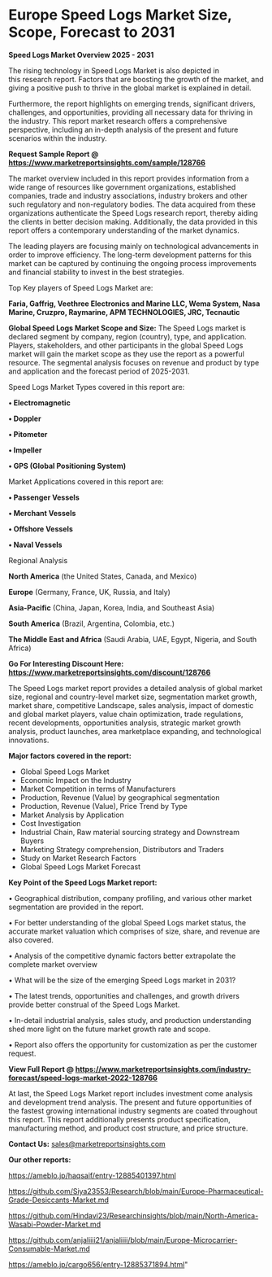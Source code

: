 # Europe Speed Logs Market Size, Scope, Forecast to 2031

<Strong> Speed Logs Market Overview 2025 - 2031</strong>

The rising technology in Speed Logs Market is also depicted in this research report. Factors that are boosting the growth of the market, and giving a positive push to thrive in the global market is explained in detail.

Furthermore, the report highlights on emerging trends, significant drivers, challenges, and opportunities, providing all necessary data for thriving in the industry. This report market research offers a comprehensive perspective, including an in-depth analysis of the present and future scenarios within the industry.

<strong>Request Sample Report @ <a href=https://www.marketreportsinsights.com/sample/128766>https://www.marketreportsinsights.com/sample/128766</a></strong>

The market overview included in this report provides information from a wide range of resources like government organizations, established companies, trade and industry associations, industry brokers and other such regulatory and non-regulatory bodies. The data acquired from these organizations authenticate the Speed Logs research report, thereby aiding the clients in better decision making. Additionally, the data provided in this report offers a contemporary understanding of the market dynamics.

The leading players are focusing mainly on technological advancements in order to improve efficiency. The long-term development patterns for this market can be captured by continuing the ongoing process improvements and financial stability to invest in the best strategies.

Top Key players of Speed Logs Market are:

<strong>Faria, Gaffrig, Veethree Electronics and Marine LLC, Wema System, Nasa Marine, Cruzpro, Raymarine, APM TECHNOLOGIES, JRC, Tecnautic</strong>

<strong><b>Global Speed Logs Market Scope and Size:</b></strong>
The Speed Logs market is declared segment by company, region (country), type, and application. Players, stakeholders, and other participants in the global Speed Logs market will gain the market scope as they use the report as a powerful resource. The segmental analysis focuses on revenue and product by type and application and the forecast period of 2025-2031.

Speed Logs Market Types covered in this report are:

<strong>• Electromagnetic

• Doppler

• Pitometer

• Impeller

• GPS (Global Positioning System)</strong>

Market Applications covered in this report are:

<strong>• Passenger Vessels

• Merchant Vessels

• Offshore Vessels

• Naval Vessels</strong> 

Regional Analysis

<strong>North America</strong> (the United States, Canada, and Mexico)

<strong>Europe</strong> (Germany, France, UK, Russia, and Italy)

<strong>Asia-Pacific</strong> (China, Japan, Korea, India, and Southeast Asia)

<strong>South America</strong> (Brazil, Argentina, Colombia, etc.)

<strong>The Middle East and Africa</strong> (Saudi Arabia, UAE, Egypt, Nigeria, and South Africa)

<strong>Go For Interesting Discount Here: <a href=https://www.marketreportsinsights.com/discount/128766>https://www.marketreportsinsights.com/discount/128766</a></strong>

The Speed Logs market report provides a detailed analysis of global market size, regional and country-level market size, segmentation market growth, market share, competitive Landscape, sales analysis, impact of domestic and global market players, value chain optimization, trade regulations, recent developments, opportunities analysis, strategic market growth analysis, product launches, area marketplace expanding, and technological innovations.

<strong><b>Major factors covered in the report:</b></strong>
<ul>
  <li>Global Speed Logs Market </li>
  <li>Economic Impact on the Industry</li>
  <li>Market Competition in terms of Manufacturers</li>
  <li>Production, Revenue (Value) by geographical segmentation</li>
  <li>Production, Revenue (Value), Price Trend by Type</li>
  <li>Market Analysis by Application</li>
  <li>Cost Investigation</li>
  <li>Industrial Chain, Raw material sourcing strategy and Downstream Buyers</li>
  <li>Marketing Strategy comprehension, Distributors and Traders</li>
  <li>Study on Market Research Factors</li>
  <li>Global Speed Logs Market Forecast</li>
</ul>

<strong><b>Key Point of the Speed Logs Market report:</b></strong>

• Geographical distribution, company profiling, and various other market segmentation are provided in the report.

• For better understanding of the global Speed Logs market status, the accurate market valuation which comprises of size, share, and revenue are also covered.

• Analysis of the competitive dynamic factors better extrapolate the complete market overview

• What will be the size of the emerging Speed Logs market in 2031?

• The latest trends, opportunities and challenges, and growth drivers provide better construal of the Speed Logs Market.

• In-detail industrial analysis, sales study, and production understanding shed more light on the future market growth rate and scope.

• Report also offers the opportunity for customization as per the customer request.

<strong><b>View Full Report @ <a href=https://www.marketreportsinsights.com/industry-forecast/speed-logs-market-2022-128766>https://www.marketreportsinsights.com/industry-forecast/speed-logs-market-2022-128766</a></b></strong>


At last, the Speed Logs Market report includes investment come analysis and development trend analysis. The present and future opportunities of the fastest growing international industry segments are coated throughout this report. This report additionally presents product specification, manufacturing method, and product cost structure, and price structure.

<strong>Contact Us:</strong>
sales@marketreportsinsights.com

<strong>Our other reports:</strong>

<a href=https://ameblo.jp/haqsaif/entry-12885401397.html>https://ameblo.jp/haqsaif/entry-12885401397.html</a>

<a href=https://github.com/Siya23553/Research/blob/main/Europe-Pharmaceutical-Grade-Desiccants-Market.md>https://github.com/Siya23553/Research/blob/main/Europe-Pharmaceutical-Grade-Desiccants-Market.md</a>

<a href=https://github.com/Hindavi23/Researchinsights/blob/main/North-America-Wasabi-Powder-Market.md>https://github.com/Hindavi23/Researchinsights/blob/main/North-America-Wasabi-Powder-Market.md</a>

<a href=https://github.com/anjaliiii21/anjaliiii/blob/main/Europe-Microcarrier-Consumable-Market.md>https://github.com/anjaliiii21/anjaliiii/blob/main/Europe-Microcarrier-Consumable-Market.md</a>

<a href=https://ameblo.jp/cargo656/entry-12885371894.html>https://ameblo.jp/cargo656/entry-12885371894.html</a>"
